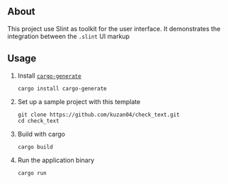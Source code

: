 ## About

This project use Slint as toolkit
for the user interface. It demonstrates the integration between the `.slint` UI markup

## Usage

1. Install [`cargo-generate`](https://github.com/cargo-generate/cargo-generate)
    ```
    cargo install cargo-generate
    ```
2. Set up a sample project with this template
    ```
    git clone https://github.com/kuzan04/check_text.git
    cd check_text
    ```
3. Build with cargo
    ```
    cargo build
    ```
4. Run the application binary
     ```
     cargo run
     ```
